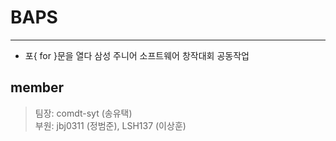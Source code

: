 # BAPS
* * *
 - 포{ for }문을 열다
 삼성 주니어 소프트웨어 창작대회 공동작업
 
 ## member   
 > 팀장: comdt-syt (송유택)   
 > 부원: jbj0311 (정범준), LSH137 (이상훈)   

